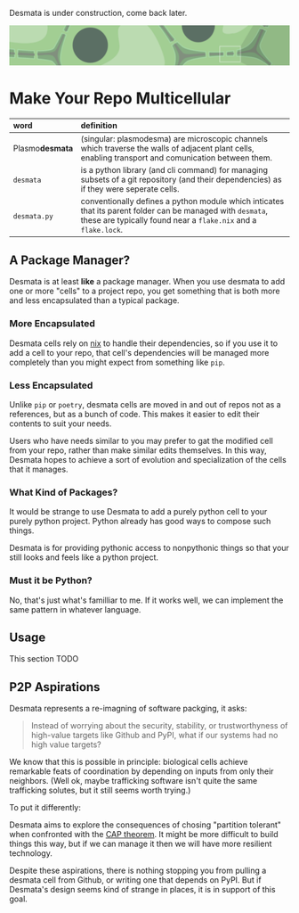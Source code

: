 Desmata is under construction, come back later.

<img src='banner.png' width='800'>

# Make Your Repo Multicellular

| word | definition |
| :---- | :---------- |
| Plasmo**desmata** | (singular: plasmodesma) are microscopic channels which traverse the walls of adjacent plant cells, enabling transport and comunication between them. |
| `desmata` | is a python library (and cli command) for managing subsets of a git repository (and their dependencies) as if they were seperate cells. |
| `desmata.py` | conventionally defines a python module which inticates that its parent folder can be managed with `desmata`, these are typically found near a `flake.nix` and a `flake.lock`. |


## A Package Manager?

Desmata is at least **like** a package manager.
When you use desmata to add one or more "cells" to a project repo, you get something that is both more and less encapsulated than a typical package.

### More Encapsulated
Desmata cells rely on [nix](https://github.com/NixOS/nix) to handle their dependencies, so if you use it to add a cell to your repo, that cell's dependencies will be managed more completely than you might expect from something like `pip`.

### Less Encapsulated
Unlike `pip` or `poetry`, desmata cells are moved in and out of repos not as a references, but as a bunch of code.
This makes it easier to edit their contents to suit your needs.

Users who have needs similar to you may prefer to gat the modified cell from your repo, rather than make similar edits themselves.
In this way, Desmata hopes to achieve a sort of evolution and specialization of the cells that it manages.

### What Kind of Packages?

It would be strange to use Desmata to add a purely python cell to your purely python project.
Python already has good ways to compose such things.

Desmata is for providing pythonic access to nonpythonic things so that your still looks and feels like a python project.

### Must it be Python?

No, that's just what's familliar to me.
If it works well, we can implement the same pattern in whatever language.

## Usage

This section TODO

## P2P Aspirations

Desmata represents a re-imagning of software packging, it asks:

>  Instead of worrying about the security, stability, or trustworthyness of 
>  high-value targets like Github and PyPI, what if our systems had no high
>  value targets?

We know that this is possible in principle: biological cells achieve remarkable feats of coordination by depending on inputs from only their neighbors.
(Well ok, maybe trafficking software isn't quite the same trafficking solutes, but it still seems worth trying.)

To put it differently:

Desmata aims to explore the consequences of chosing "partition tolerant" when confronted with the [CAP theorem](https://en.wikipedia.org/wiki/CAP_theorem).
It might be more difficult to build things this way, but if we can manage it then we will have more resilient technology.

Despite these aspirations, there is nothing stopping you from pulling a desmata cell from Github, or writing one that depends on PyPI.
But if Desmata's design seems kind of strange in places, it is in support of this goal.
